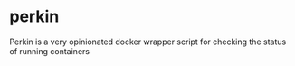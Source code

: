 # perkin
Perkin is a very opinionated docker wrapper script for checking the status of running containers
